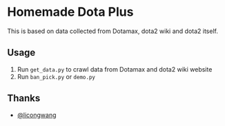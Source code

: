 # Homemade Dota Plus

This is based on data collected from Dotamax, dota2 wiki and dota2 itself.

## Usage

1. Run `get_data.py` to crawl data from Dotamax and dota2 wiki website
2. Run `ban_pick.py` or `demo.py`

## Thanks

- [@licongwang](https://github.com/licongwang)
